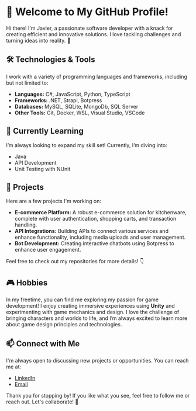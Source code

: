 # 👋 Welcome to My GitHub Profile!

Hi there! I'm Javier, a passionate software developer with a knack for creating efficient and innovative solutions. I love tackling challenges and turning ideas into reality. 🌟

## 🛠️ Technologies & Tools

I work with a variety of programming languages and frameworks, including but not limited to:

- **Languages:** C#, JavaScript, Python, TypeScript
- **Frameworks:** .NET, Strapi, Botpress
- **Databases:** MySQL, SQLite, MongoDb, SQL Server
- **Other Tools:** Git, Docker, WSL, Visual Studio, VSCode

## 🌱 Currently Learning

I’m always looking to expand my skill set! Currently, I’m diving into:

- Java
- API Development
- Unit Testing with NUnit

## 🚀 Projects

Here are a few projects I'm working on:

- **E-commerce Platform:** A robust e-commerce solution for kitchenware, complete with user authentication, shopping carts, and transaction handling.
- **API Integrations:** Building APIs to connect various services and enhance functionality, including media uploads and user management.
- **Bot Development:** Creating interactive chatbots using Botpress to enhance user engagement.

Feel free to check out my repositories for more details! 👇

## 🎮 Hobbies

In my freetime, you can find me exploring my passion for game development! I enjoy creating immersive experiences using **Unity** and experimenting with game mechanics and design. I love the challenge of bringing characters and worlds to life, and I’m always excited to learn more about game design principles and technologies.

## 📫 Connect with Me

I'm always open to discussing new projects or opportunities. You can reach me at:

- [LinkedIn](https://www.linkedin.com/in/javiergonzalezch)
- [Email](mailto:javiergo.2502@gmail.com)

Thank you for stopping by! If you like what you see, feel free to follow me or reach out. Let's collaborate! 🤝
